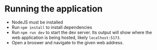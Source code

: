 # Running the application
*	NodeJS must be installed
*	Run `npm install` to install dependencies
*	Run `npm run dev` to start the dev server. Its output will show where the web application is being hosted, likely `localhost:5173`.
*	Open a broswer and navigate to the given web address.
